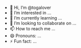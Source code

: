 - 👋 Hi, I’m @togalover
- 👀 I’m interested in ...
- 🌱 I’m currently learning ...
- 💞️ I’m looking to collaborate on ...
- 📫 How to reach me ...
- 😄 Pronouns: ...
- ⚡ Fun fact: ...

<!---
togalover/togalover is a ✨ special ✨ repository because its `README.md` (this file) appears on your GitHub profile.
You can click the Preview link to take a look at your changes.
--->
